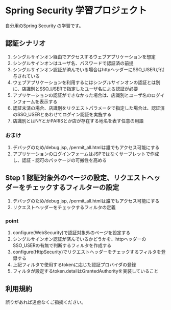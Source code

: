 
# Spring Security 学習プロジェクト

自分用のSpring Security の学習です。

## 認証シナリオ

1. シングルサインオン経由でアクセスするウェブアプリケーションを想定
1. シングルサインオンはユーザ名、パスワードで認証済の前提
1. シングルサインオン認証が済んでいる場合はhttpヘッダーにSSO_USERが付与されている
1. ウェブアプリケーションを利用するにはシングルサインオンの認証とは別に、店識別とSSO_USERで指定したユーザ名による認証が必要
1. アプリケーションの認証ができなかった場合は、店識別とユーザ名のログインフォームを表示する
1. 認証未済の場合、店識別をリクエストパラメータで指定した場合は、認証済のSSO_USERとあわせてログイン認証を実施する
1. 店識別とはNYとかPARISとか店が存在する地名を表す任意の用語

### おまけ

1. デバッグのため/debug.jsp, /permit_all.htmlは誰でもアクセス可能にする
1. アプリケーションのログインフォームはJSPではなくサーブレットで作成し、認証・認可のパッケージの可搬性を高める

## Step 1 認証対象外のページの設定、リクエストヘッダーをチェックするフィルターの設定

1. デバッグのため/debug.jsp, /permit_all.htmlは誰でもアクセス可能にする
1. リクエストヘッダーをチェックするフィルタの定義

### point

1. configure(WebSecurity)で認証対象外のページを設定する
1. シングルサインオン認証が済んでいるかどうかを、httpヘッダーのSSO_USERの有無で判断するフィルタを作成する
1. configure(HttpSecurity)でリクエストヘッダーをチェックするフィルタを登録する
1. 上記フィルタで使用するtokenに応じた認証プロバイダの登録
1. フィルタが設定するtoken.detailはGrantedAuthorityを実装していること

## 利用規約

誤りがあれば遠慮なくご指摘ください。